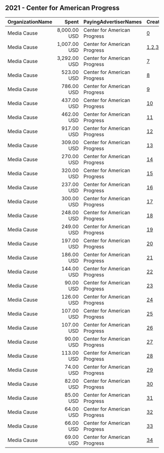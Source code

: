 ## 2021 - Center for American Progress 
|OrganizationName|Spent|PayingAdvertiserNames|CreativeUrls|Impressions|Genders|AgeBrackets|CountryCodes|BillingAddresses|CandidateBallotInformation|
|:---|---:|:---|:---|---:|:---|:---|:---|:---|:---|
|Media Cause|8,000.00 USD|Center for American Progress|[0](https://www.snap.com/political-ads/asset/aa1fd9be86f3c5c661ec44f2c2c971bd6031dd7597e768768dc041e64ceb173b?mediaType=mp4)|1,678,096||18-29|united states|US|Student Debt Relief|
|Media Cause|1,007.00 USD|Center for American Progress|[1](https://www.snap.com/political-ads/asset/fbad68b78cf900e0f4b7d7f200fc7e5fa5d775f23888ad9fcf5f0951f079dc19?mediaType=mp4),[2](https://www.snap.com/political-ads/asset/72f4e49138c0528ff8f0fe107b194df3c359aa7b1f13becf29e09c92f6dca8f3?mediaType=png),[3](https://www.snap.com/political-ads/asset/32573fef85b298d366d7ffee00a0fc232cb8d5f2fe729d305e8d97d5ce517623?mediaType=png),[4](https://www.snap.com/political-ads/asset/96c74ba9f6446e0447a1b3d8161b63e4adbf183e0f4f43b78e63c8042cec58a1?mediaType=png),[5](https://www.snap.com/political-ads/asset/48562f718f7713dcfbbe7159088d31dc99d4775f0912be07f9a8a73e29228dd7?mediaType=mp4),[6](https://www.snap.com/political-ads/asset/0c02e3548cec6ea73b8ae91e3eab9b2a2825cf1d0da283347ecf22ec5d6ef99c?mediaType=mp4)|1,583,906||18-29|united states|US|Student Debt Relief|
|Media Cause|3,292.00 USD|Center for American Progress|[7](https://www.snap.com/political-ads/asset/aa1fd9be86f3c5c661ec44f2c2c971bd6031dd7597e768768dc041e64ceb173b?mediaType=mp4)|855,907||18-29|united states|US|Student Debt Relief|
|Media Cause|523.00 USD|Center for American Progress|[8](https://www.snap.com/political-ads/asset/5d5d4528b78562f42032d6b9b1655eecc2f340e81ed96621cab5a811a9620f40?mediaType=png)|87,871||25+|united states|US|Build Back Better|
|Media Cause|786.00 USD|Center for American Progress|[9](https://www.snap.com/political-ads/asset/3ab67f458ed8208492086a7f4a694f709a27792f680bf722601b91a69e1597b2?mediaType=png)|85,265||25+|united states|US|Build Back Better|
|Media Cause|437.00 USD|Center for American Progress|[10](https://www.snap.com/political-ads/asset/c548c452de377af1f0aaab83f386927b92daf87b951f8ccbe39a5ce2df9adb71?mediaType=png)|72,183||25+|united states|US|Build Back Better|
|Media Cause|462.00 USD|Center for American Progress|[11](https://www.snap.com/political-ads/asset/8d75dde5b530db1f93ebb5d9777029167e7a181209600166d1fb627055b0a0de?mediaType=png)|57,635||25+|united states|US|Build Back Better|
|Media Cause|917.00 USD|Center for American Progress|[12](https://www.snap.com/political-ads/asset/5d5d4528b78562f42032d6b9b1655eecc2f340e81ed96621cab5a811a9620f40?mediaType=png)|56,525||25+|united states|US|Build Back Better|
|Media Cause|309.00 USD|Center for American Progress|[13](https://www.snap.com/political-ads/asset/da977954e233fe89ad9032485328eb34690e19e8c0368ad0979cd852d39cfa73?mediaType=png)|55,923||25+|united states|US|Build Back Better|
|Media Cause|270.00 USD|Center for American Progress|[14](https://www.snap.com/political-ads/asset/120cfa778fab047d48e999d3a9cb84cbc80b1a798e7d858b4a44b792d020132c?mediaType=png)|47,432||25+|united states|US|Build Back Better|
|Media Cause|320.00 USD|Center for American Progress|[15](https://www.snap.com/political-ads/asset/8d75dde5b530db1f93ebb5d9777029167e7a181209600166d1fb627055b0a0de?mediaType=png)|44,950||25+|united states|US|Build Back Better|
|Media Cause|237.00 USD|Center for American Progress|[16](https://www.snap.com/political-ads/asset/3b288af3ebb101ce822e8fd844c623a9766656d9677532e88e50f9e84e99984c?mediaType=png)|43,836||25+|united states|US|Build Back Better|
|Media Cause|300.00 USD|Center for American Progress|[17](https://www.snap.com/political-ads/asset/da977954e233fe89ad9032485328eb34690e19e8c0368ad0979cd852d39cfa73?mediaType=png)|36,190||25+|united states|US|Build Back Better|
|Media Cause|248.00 USD|Center for American Progress|[18](https://www.snap.com/political-ads/asset/5d5d4528b78562f42032d6b9b1655eecc2f340e81ed96621cab5a811a9620f40?mediaType=png)|35,744||25+|united states|US|Build Back Better|
|Media Cause|249.00 USD|Center for American Progress|[19](https://www.snap.com/political-ads/asset/3ab67f458ed8208492086a7f4a694f709a27792f680bf722601b91a69e1597b2?mediaType=png)|33,423||25+|united states|US|Build Back Better|
|Media Cause|197.00 USD|Center for American Progress|[20](https://www.snap.com/political-ads/asset/da977954e233fe89ad9032485328eb34690e19e8c0368ad0979cd852d39cfa73?mediaType=png)|26,075||25+|united states|US|Build Back Better|
|Media Cause|186.00 USD|Center for American Progress|[21](https://www.snap.com/political-ads/asset/c548c452de377af1f0aaab83f386927b92daf87b951f8ccbe39a5ce2df9adb71?mediaType=png)|23,583||25+|united states|US|Build Back Better|
|Media Cause|144.00 USD|Center for American Progress|[22](https://www.snap.com/political-ads/asset/84aeb277c9bd1d62f9c86f5c50d04c46be0831dc430dea985c272921ae33e450?mediaType=png)|21,751||25+|united states|US|Build Back Better|
|Media Cause|90.00 USD|Center for American Progress|[23](https://www.snap.com/political-ads/asset/84aeb277c9bd1d62f9c86f5c50d04c46be0831dc430dea985c272921ae33e450?mediaType=png)|19,952||25+|united states|US|Build Back Better|
|Media Cause|126.00 USD|Center for American Progress|[24](https://www.snap.com/political-ads/asset/84aeb277c9bd1d62f9c86f5c50d04c46be0831dc430dea985c272921ae33e450?mediaType=png)|17,899||25+|united states|US|Build Back Better|
|Media Cause|107.00 USD|Center for American Progress|[25](https://www.snap.com/political-ads/asset/3ab67f458ed8208492086a7f4a694f709a27792f680bf722601b91a69e1597b2?mediaType=png)|16,394||25+|united states|US|Build Back Better|
|Media Cause|107.00 USD|Center for American Progress|[26](https://www.snap.com/political-ads/asset/120cfa778fab047d48e999d3a9cb84cbc80b1a798e7d858b4a44b792d020132c?mediaType=png)|16,077||25+|united states|US|Build Back Better|
|Media Cause|90.00 USD|Center for American Progress|[27](https://www.snap.com/political-ads/asset/3b288af3ebb101ce822e8fd844c623a9766656d9677532e88e50f9e84e99984c?mediaType=png)|15,684||25+|united states|US|Build Back Better|
|Media Cause|113.00 USD|Center for American Progress|[28](https://www.snap.com/political-ads/asset/8d75dde5b530db1f93ebb5d9777029167e7a181209600166d1fb627055b0a0de?mediaType=png)|13,284||25+|united states|US|Build Back Better|
|Media Cause|74.00 USD|Center for American Progress|[29](https://www.snap.com/political-ads/asset/120cfa778fab047d48e999d3a9cb84cbc80b1a798e7d858b4a44b792d020132c?mediaType=png)|11,057||25+|united states|US|Build Back Better|
|Media Cause|82.00 USD|Center for American Progress|[30](https://www.snap.com/political-ads/asset/5d5d4528b78562f42032d6b9b1655eecc2f340e81ed96621cab5a811a9620f40?mediaType=png)|9,527||25+|united states|US|Build Back Better|
|Media Cause|85.00 USD|Center for American Progress|[31](https://www.snap.com/political-ads/asset/120cfa778fab047d48e999d3a9cb84cbc80b1a798e7d858b4a44b792d020132c?mediaType=png)|9,253||25+|united states|US|Build Back Better|
|Media Cause|64.00 USD|Center for American Progress|[32](https://www.snap.com/political-ads/asset/84aeb277c9bd1d62f9c86f5c50d04c46be0831dc430dea985c272921ae33e450?mediaType=png)|8,000||25+|united states|US|Build Back Better|
|Media Cause|66.00 USD|Center for American Progress|[33](https://www.snap.com/political-ads/asset/da977954e233fe89ad9032485328eb34690e19e8c0368ad0979cd852d39cfa73?mediaType=png)|7,742||25+|united states|US|Build Back Better|
|Media Cause|69.00 USD|Center for American Progress|[34](https://www.snap.com/political-ads/asset/8d75dde5b530db1f93ebb5d9777029167e7a181209600166d1fb627055b0a0de?mediaType=png)|7,578||25+|united states|US|Build Back Better|
